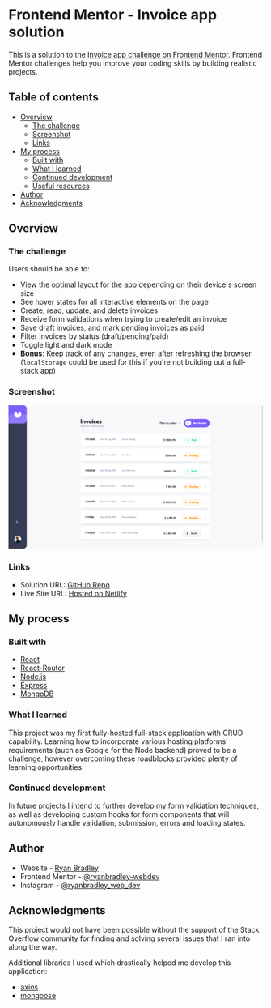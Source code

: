 # Frontend Mentor - Invoice app solution

This is a solution to the [Invoice app challenge on Frontend Mentor](https://www.frontendmentor.io/challenges/invoice-app-i7KaLTQjl). Frontend Mentor challenges help you improve your coding skills by building realistic projects. 

## Table of contents

- [Overview](#overview)
  - [The challenge](#the-challenge)
  - [Screenshot](#screenshot)
  - [Links](#links)
- [My process](#my-process)
  - [Built with](#built-with)
  - [What I learned](#what-i-learned)
  - [Continued development](#continued-development)
  - [Useful resources](#useful-resources)
- [Author](#author)
- [Acknowledgments](#acknowledgments)

## Overview

### The challenge

Users should be able to:

- View the optimal layout for the app depending on their device's screen size
- See hover states for all interactive elements on the page
- Create, read, update, and delete invoices
- Receive form validations when trying to create/edit an invoice
- Save draft invoices, and mark pending invoices as paid
- Filter invoices by status (draft/pending/paid)
- Toggle light and dark mode
- **Bonus**: Keep track of any changes, even after refreshing the browser (`localStorage` could be used for this if you're not building out a full-stack app)

### Screenshot

![](./public/screenshot-home-desktop.png)

### Links

- Solution URL: [GitHub Repo](https://github.com/ryanbradley-webdev/inventory-tracker)
- Live Site URL: [Hosted on Netlify](https://inventory-tracker-ryanbradley-webdev.netlify.app/)

## My process

### Built with

- [React](https://reactjs.org/)
- [React-Router](https://reactrouter.com/en/main)
- [Node.js](https://nodejs.org/en)
- [Express](https://expressjs.com/)
- [MongoDB](https://www.mongodb.com/)

### What I learned

This project was my first fully-hosted full-stack application with CRUD capability. Learning how to incorporate various hosting platforms' requirements (such as Google for the Node backend) proved to be a challenge, however overcoming these roadblocks provided plenty of learning opportunities.

### Continued development

In future projects I intend to further develop my form validation techniques, as well as developing custom hooks for form components that will autonomously handle validation, submission, errors and loading states.

## Author

- Website - [Ryan Bradley](https://www.ryanbradleyportfolio.com)
- Frontend Mentor - [@ryanbradley-webdev](https://www.frontendmentor.io/profile/ryanbradley-webdev)
- Instagram - [@ryanbradley_web_dev](https://www.instagram.com/ryanbradley_web_dev/)

## Acknowledgments

This project would not have been possible without the support of the Stack Overflow community for finding and solving several issues that I ran into along the way.

Additional libraries I used which drastically helped me develop this application:

- [axios](https://axios-http.com/docs/intro)
- [mongoose](https://mongoosejs.com/docs/)
